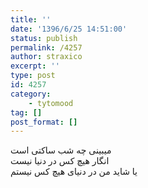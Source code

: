 ```yaml
---
title: ''
date: '1396/6/25 14:51:00'
status: publish
permalink: /4257
author: straxico
excerpt: ''
type: post
id: 4257
category:
    - tytomood
tag: []
post_format: []
---
```

میبینی چه شب ساکتی است  
انگار هیچ کس در دنیا نیست  
یا شاید من در دنیای هیچ کس نیستم
